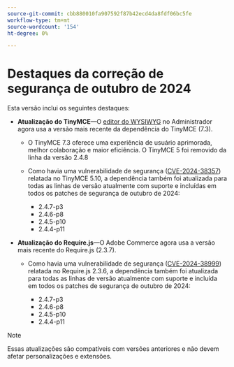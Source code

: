 ```yaml
---
source-git-commit: cbb880010fa907592f87b42ecd4da8fdf06bc5fe
workflow-type: tm+mt
source-wordcount: '154'
ht-degree: 0%

---
```

# Destaques da correção de segurança de outubro de 2024

Esta versão inclui os seguintes destaques:

* **Atualização do TinyMCE**—O [editor do WYSIWYG](https://experienceleague.adobe.com/en/docs/commerce-admin/content-design/wysiwyg/editor) no Administrador agora usa a versão mais recente da dependência do TinyMCE (7.3&#x200B;).

   * O TinyMCE 7.3 oferece uma experiência de usuário aprimorada, melhor colaboração e maior eficiência. O TinyMCE 5 foi removido da linha da versão 2.4.8&#x200B;

   * Como havia uma vulnerabilidade de segurança ([CVE-2024-38357](https://nvd.nist.gov/vuln/detail/CVE-2024-38357)) relatada no TinyMCE 5.10, a dependência também foi atualizada para todas as linhas de versão atualmente com suporte e incluídas em todos os patches de segurança de outubro de 2024:

      * 2.4.7-p3
      * 2.4.6-p8
      * 2.4.5-p10
      * 2.4.4-p11

* **Atualização do Require.js**—O Adobe Commerce agora usa a versão mais recente do Require.js (2.3.7).

   * Como havia uma vulnerabilidade de segurança ([CVE-2024-38999](https://nvd.nist.gov/vuln/detail/CVE-2024-38999)) relatada no Require.js 2.3.6, a dependência também foi atualizada para todas as linhas de versão atualmente com suporte e incluída em todos os patches de segurança de outubro de 2024:

      * 2.4.7-p3
      * 2.4.6-p8
      * 2.4.5-p10
      * 2.4.4-p11

>[!NOTE]
>
>Essas atualizações são compatíveis com versões anteriores e não devem afetar personalizações e extensões.&#x200B;
